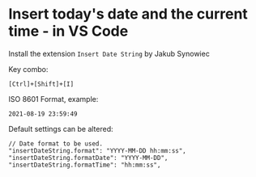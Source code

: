 # Insert today's date and the current time - in VS Code


Install the extension `Insert Date String` by Jakub Synowiec

Key combo:

	[Ctrl]+[Shift]+[I]

ISO 8601 Format, example:

	2021-08-19 23:59:49


Default settings can be altered:


	// Date format to be used.
	"insertDateString.format": "YYYY-MM-DD hh:mm:ss",
	"insertDateString.formatDate": "YYYY-MM-DD",
	"insertDateString.formatTime": "hh:mm:ss",